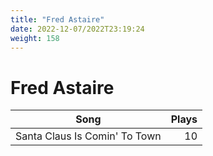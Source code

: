 ```yaml
---
title: "Fred Astaire"
date: 2022-12-07/2022T23:19:24
weight: 158
---
```


# Fred Astaire

 Song | Plays 
----- | -----:
Santa Claus Is Comin' To Town | 10

